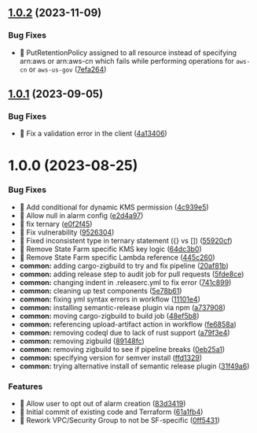 ## [1.0.2](https://github.com/StateFarmIns/terraform-aws-default-log-retention/compare/v1.0.1...v1.0.2) (2023-11-09)


### Bug Fixes

* 🐛 PutRetentionPolicy assigned to all resource instead of specifying arn:aws or arn:aws-cn which fails while performing operations for `aws-cn` or `aws-us-gov` ([7efa264](https://github.com/StateFarmIns/terraform-aws-default-log-retention/commit/7efa264d3fbab8c33e6176aeba336f10f3e1cd6d))


## [1.0.1](https://github.com/StateFarmIns/terraform-aws-default-log-retention/compare/v1.0.0...v1.0.1) (2023-09-05)


### Bug Fixes

* 🐛 Fix a validation error in the client ([4a13406](https://github.com/StateFarmIns/terraform-aws-default-log-retention/commit/4a13406d2df22b89fb9823dd95d07d6497b012a4))

# 1.0.0 (2023-08-25)


### Bug Fixes

* 🐛 Add conditional for dynamic KMS permission ([4c939e5](https://github.com/StateFarmIns/terraform-aws-default-log-retention/commit/4c939e5841f872380310a9c9969a3a01a09f1583))
* 🐛 Allow null in alarm config ([e2d4a97](https://github.com/StateFarmIns/terraform-aws-default-log-retention/commit/e2d4a97a2029781e5a10e4092e399737661710b6))
* 🐛 fix ternary ([e0f2f45](https://github.com/StateFarmIns/terraform-aws-default-log-retention/commit/e0f2f45d4c5c92f9aacb1ab80a76797709f988fc))
* 🐛 Fix vulnerability ([9526304](https://github.com/StateFarmIns/terraform-aws-default-log-retention/commit/952630440e56455d640d0f913e586233bc2ea6dc))
* 🐛 Fixed inconsistent type in ternary statement ({} vs []) ([55920cf](https://github.com/StateFarmIns/terraform-aws-default-log-retention/commit/55920cf288110b993158a5448c886c3846bdfc61))
* 🐛 Remove State Farm specific KMS key logic ([64dc3b0](https://github.com/StateFarmIns/terraform-aws-default-log-retention/commit/64dc3b0052b4f197cce80bb254c8ce29ab29698a))
* 🐛 Remove State Farm specific Lambda reference ([445c260](https://github.com/StateFarmIns/terraform-aws-default-log-retention/commit/445c260c9ecf482aca8a0740fe9e41ec2f55530d))
* **common:** adding cargo-zigbuild to try and fix pipeline ([20af81b](https://github.com/StateFarmIns/terraform-aws-default-log-retention/commit/20af81bd9d2231c5c38b06375788decc9fdc30b3))
* **common:** adding release step to audit job for pull requests ([5fde8ce](https://github.com/StateFarmIns/terraform-aws-default-log-retention/commit/5fde8ce01f4ad25253f0ae586d427a5571451433))
* **common:** changing indent in .releaserc.yml to fix error ([741c899](https://github.com/StateFarmIns/terraform-aws-default-log-retention/commit/741c899cdb6c7ebd4e68f72dfc263609c57b1c91))
* **common:** cleaning up test components ([5e78b61](https://github.com/StateFarmIns/terraform-aws-default-log-retention/commit/5e78b61d6d183e2204e001b37c841e1a869771a0))
* **common:** fixing yml syntax errors in workflow ([11101e4](https://github.com/StateFarmIns/terraform-aws-default-log-retention/commit/11101e4c7add82d9153f995d887da9b54f644a0a))
* **common:** installing semantic-release plugin via npm ([a737908](https://github.com/StateFarmIns/terraform-aws-default-log-retention/commit/a7379087a046fc41c44b0c3bebaaeae228d2ec2f))
* **common:** moving cargo-zigbuild to build job ([48ef5b8](https://github.com/StateFarmIns/terraform-aws-default-log-retention/commit/48ef5b8546096ef6468ddbbd8b066363db0e6e9a))
* **common:** referencing upload-artifact action in workflow ([fe6858a](https://github.com/StateFarmIns/terraform-aws-default-log-retention/commit/fe6858a3df146b9443a5577907551cf66af1f614))
* **common:** removing codeql due to lack of rust support ([a79f3e4](https://github.com/StateFarmIns/terraform-aws-default-log-retention/commit/a79f3e422d8b15289c9055ea98c12e9f5dacfff8))
* **common:** removing zigbuild ([89148fc](https://github.com/StateFarmIns/terraform-aws-default-log-retention/commit/89148fc342d2050df98602e30fee968c0c968f86))
* **common:** removing zigbuild to see if pipeline breaks ([0eb25a1](https://github.com/StateFarmIns/terraform-aws-default-log-retention/commit/0eb25a125931a32b0b6c53e3ff9806b63d8adf67))
* **common:** specifying version for semver install ([ffd1329](https://github.com/StateFarmIns/terraform-aws-default-log-retention/commit/ffd13291926c963a94f9c2aac37ff426681e3c12))
* **common:** trying alternative install of semantic release plugin ([31f49a6](https://github.com/StateFarmIns/terraform-aws-default-log-retention/commit/31f49a6357dad40bb3fca4f3ed9f6e876c8b0727))


### Features

* 🎸 Allow user to opt out of alarm creation ([83d3419](https://github.com/StateFarmIns/terraform-aws-default-log-retention/commit/83d3419b2a27fe60608825a426ef76ae3df9bf5e))
* 🎸 Initial commit of existing code and Terraform ([61a1fb4](https://github.com/StateFarmIns/terraform-aws-default-log-retention/commit/61a1fb4810178d1e799358ba8fe6788608a71e3d))
* 🎸 Rework VPC/Security Group to not be SF-specific ([0ff5431](https://github.com/StateFarmIns/terraform-aws-default-log-retention/commit/0ff5431fcc7f2cb4b19adf97bfc2a6b432a15802))
